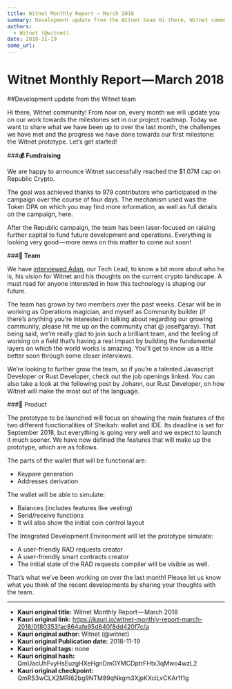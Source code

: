 ```yaml
---
title: Witnet Monthly Report — March 2018
summary: Development update from the Witnet team Hi there, Witnet community! From now on, every month we will update you on our work towards the milestones set in our project roadmap. Today we want to share what we have been up to over the last month, the challenges we have met and the progress we have done towards our first milestone- the Witnet prototype. Let’s get started!💰 Fundraising We are happy to announce Witnet successfully reached the $1.07M cap on Republic Crypto. The goal was achieved thanks
authors:
  - Witnet (@witnet)
date: 2018-11-19
some_url: 
---
```


# Witnet Monthly Report — March 2018


##Development update from the Witnet team


Hi there, Witnet community! From now on, every month we will update you on our work towards the milestones set in our project roadmap. Today we want to share what we have been up to over the last month, the challenges we have met and the progress we have done towards our first milestone: the Witnet prototype. Let’s get started!

###**💰 Fundraising**

We are happy to announce Witnet successfully reached the $1.07M cap on Republic Crypto.

The goal was achieved thanks to 979 contributors who participated in the campaign over the course of four days. The mechanism used was the Token DPA on which you may find more information, as well as full details on the campaign, here.

After the Republic campaign, the team has been laser-focused on raising further capital to fund future development and operations. Everything is looking very good — more news on this matter to come out soon!

###**💜 Team**

We have [interviewed Adan](https://beta.kauri.io/public-profile/6e324914518ed1d4df5a72b405cbb9a64d815d57), our Tech Lead, to know a bit more about who he is, his vision for Witnet and his thoughts on the current crypto landscape. A must read for anyone interested in how this technology is shaping our future.

The team has grown by two members over the past weeks. César will be in working as Operations magician, and myself as Community builder (if there’s anything you’re interested in talking about regarding our growing community, please hit me up on the community chat @ joselfgaray). That being said, we’re really glad to join such a brilliant team, and the feeling of working on a field that’s having a real impact by building the fundamental layers on which the world works is amazing. You’ll get to know us a little better soon through some closer interviews.

We’re looking to further grow the team, so if you’re a talented Javascript Developer or Rust Developer, check out the job openings linked. You can also take a look at the following post by Johann, our Rust Developer, on how Witnet will make the most out of the language.

###🔧 Product

The prototype to be launched will focus on showing the main features of the two different functionalities of Sheikah: wallet and IDE. Its deadline is set for September 2018, but everything is going very well and we expect to launch it much sooner. We have now defined the features that will make up the prototype, which are as follows.

The parts of the wallet that will be functional are:

- Keypare generation
- Addresses derivation

The wallet will be able to simulate:

- Balances (includes features like vesting)
- Send/receive functions
- It will also show the initial coin control layout

The Integrated Development Environment will let the prototype simulate:

- A user-friendly RAD requests creator
- A user-friendly smart contracts creator
- The initial state of the RAD requests compiler will be visible as well.

That’s what we’ve been working on over the last month! Please let us know what you think of the recent developments by sharing your thoughts with the team.




---

- **Kauri original title:** Witnet Monthly Report — March 2018
- **Kauri original link:** https://kauri.io/witnet-monthly-report-march-2018/0f80353fac864afe95d840f8dd420f7c/a
- **Kauri original author:** Witnet (@witnet)
- **Kauri original Publication date:** 2018-11-19
- **Kauri original tags:** none
- **Kauri original hash:** QmUacUhFvyHsEuzgHXeHgnDmGYMCDptrFHtx3qMwo4wzL2
- **Kauri original checkpoint:** QmRS3wCLX2MRi62bg9NTM89qNkgm3XjpKXciLvCKAr1f1g



